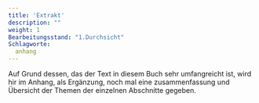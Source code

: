 ```yaml
---
title: 'Extrakt'
description: ""
weight: 1
Bearbeitungsstand: "1.Durchsicht"
Schlagworte:
  anhang
---
```


Auf Grund dessen, das der Text in diesem Buch sehr umfangreicht ist,
wird hir im Anhang, als Ergänzung, noch mal eine zusammenfassung und Übersicht
der Themen der einzelnen Abschnitte gegeben.





